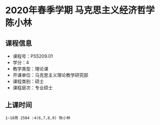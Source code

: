 # 2020年春季学期 马克思主义经济哲学 陈小林






## 课程信息

- 课程号：PS5209.01
- 学分：4
- 教学类型：理论课
- 开课单位：马克思主义理论教学研究部
- 课程类别：硕士
- 课程层次：专业硕士

## 上课时间

```
1~18周 2504 :4(6,7,8,9) 陈小林
```

